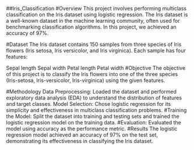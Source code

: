 ##Iris_Classification
#Overview
This project involves performing multiclass classification on the Iris dataset using logistic regression. The Iris dataset is a well-known dataset in the machine learning community, often used for benchmarking classification algorithms. In this project, we achieved an accuracy of 97%.

#Dataset
The Iris dataset contains 150 samples from three species of Iris flowers (Iris setosa, Iris versicolor, and Iris virginica). Each sample has four features:

Sepal length
Sepal width
Petal length
Petal width
#Objective
The objective of this project is to classify the Iris flowers into one of the three species (Iris-setosa, Iris-versicolor, Iris-virginica) using the given features.

#Methodology
Data Preprocessing: Loaded the dataset and performed exploratory data analysis (EDA) to understand the distribution of features and target classes.
Model Selection: Chose logistic regression for its simplicity and effectiveness in multiclass classification problems.
#Training the Model: Split the dataset into training and testing sets and trained the logistic regression model on the training data.
#Evaluation: Evaluated the model using accuracy as the performance metric.
#Results
The logistic regression model achieved an accuracy of 97% on the test set, demonstrating its effectiveness in classifying the Iris dataset.
